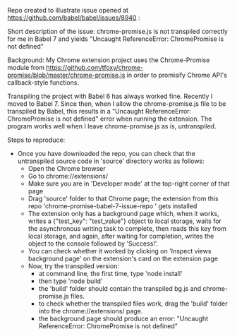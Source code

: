 Repo created to illustrate issue opened at https://github.com/babel/babel/issues/8940 :

Short description of the issue: chrome-promise.js is not transpiled correctly for me in Babel 7 and yields "Uncaught ReferenceError: ChromePromise is not defined"

Background: My Chrome extension project uses the Chrome-Promise module from https://github.com/tfoxy/chrome-promise/blob/master/chrome-promise.js in order to promisify Chrome API's callback-style functions.

Transpiling the project with Babel 6 has always worked fine. Recently I moved to Babel 7. Since then, when I allow the chrome-promise.js file to be transpiled by Babel, this results in a "Uncaught ReferenceError: ChromePromise is not defined" error when running the extension. The program works well when I leave chrome-promise.js as is, untranspiled.

Steps to reproduce:
- Once you have downloaded the repo, you can check that the untranspiled source code in 'source' directory works as follows:
  - Open the Chrome browser
  - Go to chrome://extensions/
  - Make sure you are in 'Developer mode' at the top-right corner of that page
  - Drag 'source' folder to that Chrome page; the extension from this repo 'chrome-promise-babel-7-issue-repo ' gets installed
  - The extension only has a background page which, when it works, writes a {"test_key": "test_value"} object to local storage, waits for the asynchronous writing task to complete, then reads this key from local storage, and again, after waiting for completion, writes the object to the console followed by 'Success!'.
  - You can check whether it worked by clicking on 'Inspect views background page' on the extension's card on the extension page
  - Now, try the transpiled version:
    - at command line, the first time, type 'node install'
    - then type 'node build'
    - the 'build' folder should contain the transpiled bg.js and chrome-promise.js files.
    - to check whether the transpiled files work, drag the 'build' folder into the chrome://extensions/ page.
    - the background page should produce an error: "Uncaught ReferenceError: ChromePromise is not defined"


